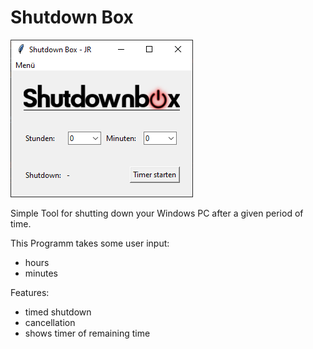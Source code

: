 # Shutdown Box

![sample](sample.png)

Simple Tool for shutting down your Windows PC after a given period of time.

This Programm takes some user input:
- hours
- minutes 

Features:
- timed shutdown
- cancellation
- shows timer of remaining time
